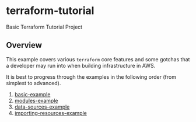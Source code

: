 # terraform-tutorial
Basic Terraform Tutorial Project

## Overview

This example covers various `terraform` core features and some gotchas that a developer may run into when building infrastructure in AWS.

It is best to progress through the examples in the following order (from simplest to advanced).

1. [basic-example](./basic-example/README.md)
2. [modules-example](./modules-example/README.md)
3. [data-sources-example](./data-sources-example/README.md)
4. [importing-resources-example](./importing-resources-example/README.md)
